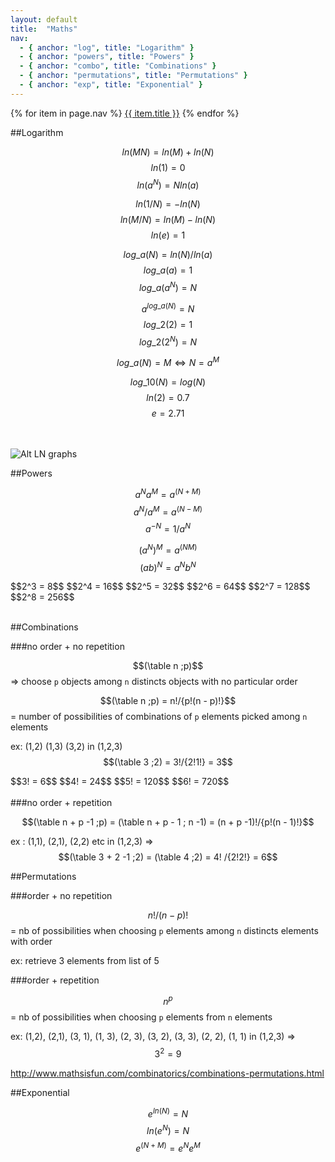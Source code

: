```yaml
---
layout: default
title:  "Maths"
nav:
  - { anchor: "log", title: "Logarithm" }
  - { anchor: "powers", title: "Powers" }
  - { anchor: "combo", title: "Combinations" }
  - { anchor: "permutations", title: "Permutations" }
  - { anchor: "exp", title: "Exponential" }
---
```


<nav class="page-nav">
{% for item in page.nav %}
<a href="#{{ item.anchor }}">{{ item.title }}</a>
{% endfor %}
</nav>

<a name="log"></a>
##Logarithm 

$$ln(MN) = ln(M) + ln(N)$$ 
$$ln(1) = 0$$
$$ln(a^N) = Nln(a)$$

$$ln(1/N) = -ln(N)$$ 
$$ln(M/N) = ln(M) - ln(N)$$
$$ln(e) = 1$$

$$log\_a(N) = {ln(N)}/{ln(a)}$$
$$log\_a(a)=1$$
$$log\_a(a^N)=N$$

$$a^{log\_a(N)} = N$$
$$log\_2(2)=1$$
$$log\_2(2^N)=N$$

$$log\_a(N) = M  ⇔ N = a^M$$

$$log\_10(N) = log(N)$$
$$ln(2)= 0.7$$
$$e= 2.71$$

<br/><br/>
![Alt LN graphs]({{site.baseurl}}/assets/img/ln.png)

<a name="powers"></a>
##Powers

$$a^Na^M = a^(N+M)$$
$$a^N/a^M = a^(N-M)$$
$$a^{-N} = 1/a^N$$

$$(a^N)^M = a^(NM)$$
$$(ab)^N = a^Nb^N$$

<div class="stabilo">
$$2^3 = 8$$
$$2^4 = 16$$
$$2^5 = 32$$
$$2^6 = 64$$
$$2^7 = 128$$
$$2^8 = 256$$
</div>
<br>

<a name="combo"></a>
##Combinations 

###no order + no repetition

$$(\table n ;p)$$
=> choose ```p``` objects among ```n``` distincts objects with no particular order<br>

$$(\table n ;p) = n!/{p!(n - p)!}$$ = number of possibilities of combinations of ```p``` elements picked among ```n``` elements

ex: (1,2) (1,3) (3,2) in (1,2,3)
$$(\table 3 ;2) = 3!/{2!1!} = 3$$

<div class="stabilo">
$$3! = 6$$
$$4! = 24$$
$$5! = 120$$
$$6! = 720$$
</div>
<br>
###no order + repetition

$$(\table n + p -1 ;p) = (\table n + p - 1 ; n -1) = (n + p -1)!/{p!(n - 1)!}$$

ex : (1,1), (2,1), (2,2) etc in (1,2,3) => $$(\table 3 + 2 -1 ;2) = (\table 4 ;2) = 4! /{2!2!} = 6$$

<a name="permutations"></a>
##Permutations

###order + no repetition

$$n! / (n - p)!$$ = nb of possibilities when choosing ```p``` elements among ```n``` distincts elements with order

ex: retrieve 3 elements from list of 5

###order + repetition

$$n^p$$ = nb of possibilities when choosing ```p``` elements from ```n``` elements

ex: (1,2), (2,1), (3, 1), (1, 3), (2, 3), (3, 2), (3, 3), (2, 2), (1, 1) in (1,2,3) => $$3^2 = 9$$

<http://www.mathsisfun.com/combinatorics/combinations-permutations.html>

<a name="exp"></a>
##Exponential 

$$e^{ln(N)} = N$$
$$ln(e^N) = N$$
$$e^(N+M) = e^Ne^M$$
